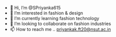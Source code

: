- 👋 Hi, I’m @SPriyanka615
- 👀 I’m interested in fashion & design
- 🌱 I’m currently learning fashion technology
- 💞️ I’m looking to collaborate on fashion industries
- 📫 How to reach me .. priyankak.ft20@nsut.ac.in
